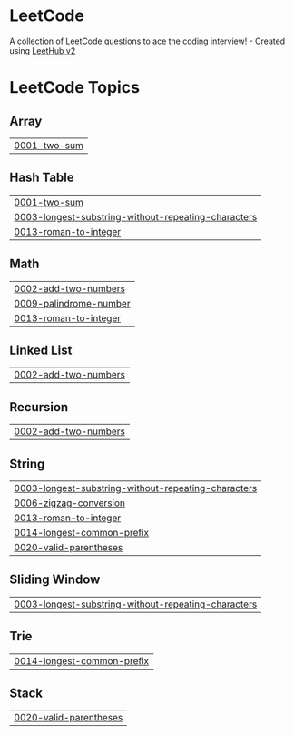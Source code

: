 # LeetCode
A collection of LeetCode questions to ace the coding interview! - Created using [LeetHub v2](https://github.com/arunbhardwaj/LeetHub-2.0)

<!---LeetCode Topics Start-->
# LeetCode Topics
## Array
|  |
| ------- |
| [0001-two-sum](https://github.com/kyungeune/LeetCode/tree/master/0001-two-sum) |
## Hash Table
|  |
| ------- |
| [0001-two-sum](https://github.com/kyungeune/LeetCode/tree/master/0001-two-sum) |
| [0003-longest-substring-without-repeating-characters](https://github.com/kyungeune/LeetCode/tree/master/0003-longest-substring-without-repeating-characters) |
| [0013-roman-to-integer](https://github.com/kyungeune/LeetCode/tree/master/0013-roman-to-integer) |
## Math
|  |
| ------- |
| [0002-add-two-numbers](https://github.com/kyungeune/LeetCode/tree/master/0002-add-two-numbers) |
| [0009-palindrome-number](https://github.com/kyungeune/LeetCode/tree/master/0009-palindrome-number) |
| [0013-roman-to-integer](https://github.com/kyungeune/LeetCode/tree/master/0013-roman-to-integer) |
## Linked List
|  |
| ------- |
| [0002-add-two-numbers](https://github.com/kyungeune/LeetCode/tree/master/0002-add-two-numbers) |
## Recursion
|  |
| ------- |
| [0002-add-two-numbers](https://github.com/kyungeune/LeetCode/tree/master/0002-add-two-numbers) |
## String
|  |
| ------- |
| [0003-longest-substring-without-repeating-characters](https://github.com/kyungeune/LeetCode/tree/master/0003-longest-substring-without-repeating-characters) |
| [0006-zigzag-conversion](https://github.com/kyungeune/LeetCode/tree/master/0006-zigzag-conversion) |
| [0013-roman-to-integer](https://github.com/kyungeune/LeetCode/tree/master/0013-roman-to-integer) |
| [0014-longest-common-prefix](https://github.com/kyungeune/LeetCode/tree/master/0014-longest-common-prefix) |
| [0020-valid-parentheses](https://github.com/kyungeune/LeetCode/tree/master/0020-valid-parentheses) |
## Sliding Window
|  |
| ------- |
| [0003-longest-substring-without-repeating-characters](https://github.com/kyungeune/LeetCode/tree/master/0003-longest-substring-without-repeating-characters) |
## Trie
|  |
| ------- |
| [0014-longest-common-prefix](https://github.com/kyungeune/LeetCode/tree/master/0014-longest-common-prefix) |
## Stack
|  |
| ------- |
| [0020-valid-parentheses](https://github.com/kyungeune/LeetCode/tree/master/0020-valid-parentheses) |
<!---LeetCode Topics End-->